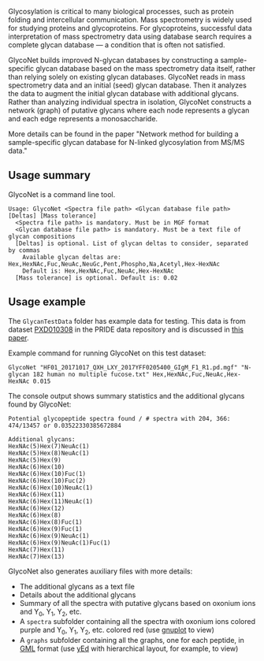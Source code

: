 Glycosylation is critical to many biological processes, such as protein folding and intercellular communication. Mass spectrometry is widely used for studying proteins and glycoproteins. For glycoproteins, successful data interpretation of mass spectrometry data using database search requires a complete glycan database — a condition that is often not satisfied.

GlycoNet builds improved N-glycan databases by constructing a sample-specific glycan database based on the mass spectrometry data itself, rather than relying solely on existing glycan databases. GlycoNet reads in mass spectrometry data and an initial (seed) glycan database. Then it analyzes the data to augment the initial glycan database with additional glycans. Rather than analyzing individual spectra in isolation, GlycoNet constructs a network (graph) of putative glycans where each node represents a glycan and each edge represents a monosaccharide.

More details can be found in the paper "Network method for building a sample-specific glycan database for N-linked glycosylation from MS/MS data."

## Usage summary

GlycoNet is a command line tool.
```
Usage: GlycoNet <Spectra file path> <Glycan database file path> [Deltas] [Mass tolerance]
  <Spectra file path> is mandatory. Must be in MGF format
  <Glycan database file path> is mandatory. Must be a text file of glycan compositions
  [Deltas] is optional. List of glycan deltas to consider, separated by commas
    Available glycan deltas are: Hex,HexNAc,Fuc,NeuAc,NeuGc,Pent,Phospho,Na,Acetyl,Hex-HexNAc
    Default is: Hex,HexNAc,Fuc,NeuAc,Hex-HexNAc
  [Mass tolerance] is optional. Default is: 0.02
  ```

## Usage example

The `GlycanTestData` folder has example data for testing. This data is from dataset [PXD010308](https://www.ebi.ac.uk/pride/archive/projects/PXD010308) in the PRIDE data repository and is discussed in [this paper](https://doi.org/10.3389/fimmu.2018.02645).

Example command for running GlycoNet on this test dataset:
```
GlycoNet "HF01_20171017_QXH_LXY_2017YFF0205400_GIgM_F1_R1.pd.mgf" "N-glycan 182 human no multiple fucose.txt" Hex,HexNAc,Fuc,NeuAc,Hex-HexNAc 0.015
```
The console output shows summary statistics and the additional glycans found by GlycoNet:
```
Potential glycopeptide spectra found / # spectra with 204, 366:
474/13457 or 0.03522330385672884

Additional glycans:
HexNAc(5)Hex(7)NeuAc(1)
HexNAc(5)Hex(8)NeuAc(1)
HexNAc(5)Hex(9)
HexNAc(6)Hex(10)
HexNAc(6)Hex(10)Fuc(1)
HexNAc(6)Hex(10)Fuc(2)
HexNAc(6)Hex(10)NeuAc(1)
HexNAc(6)Hex(11)
HexNAc(6)Hex(11)NeuAc(1)
HexNAc(6)Hex(12)
HexNAc(6)Hex(8)
HexNAc(6)Hex(8)Fuc(1)
HexNAc(6)Hex(9)Fuc(1)
HexNAc(6)Hex(9)NeuAc(1)
HexNAc(6)Hex(9)NeuAc(1)Fuc(1)
HexNAc(7)Hex(11)
HexNAc(7)Hex(13)
```

GlycoNet also generates auxiliary files with more details:
* The additional glycans as a text file
* Details about the additional glycans
* Summary of all the spectra with putative glycans based on oxonium ions and Y<sub>0</sub>, Y<sub>1</sub>, Y<sub>2</sub>, etc.
* A `spectra` subfolder containing all the spectra with oxonium ions colored purple and Y<sub>0</sub>, Y<sub>1</sub>, Y<sub>2</sub>, etc. colored red (use [gnuplot](http://www.gnuplot.info/) to view)
* A `graphs` subfolder containing all the graphs, one for each peptide, in [GML](https://en.wikipedia.org/wiki/Graph_Modelling_Language) format (use [yEd](https://www.yworks.com/products/yed) with hierarchical layout, for example, to view)
